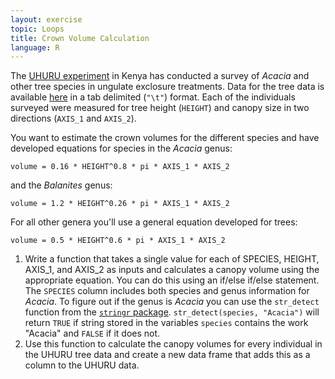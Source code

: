 ```yaml
---
layout: exercise
topic: Loops
title: Crown Volume Calculation
language: R
---
```


The
[UHURU experiment](http://www.esapubs.org/archive/ecol/E095/064/metadata.php) in
Kenya has conducted a survey of *Acacia* and other tree species in ungulate
exclosure treatments. Data for the tree data is
available [here](http://www.esapubs.org/archive/ecol/E095/064/TREE_SURVEYS.txt)
in a tab delimited (`"\t"`) format. Each of the individuals surveyed were
measured for tree height (`HEIGHT`) and canopy size in two directions (`AXIS_1`
and `AXIS_2`).

You want to estimate the crown volumes for the different species and have
developed equations for species in the *Acacia* genus:

```
volume = 0.16 * HEIGHT^0.8 * pi * AXIS_1 * AXIS_2
```

and the *Balanites* genus:

```
volume = 1.2 * HEIGHT^0.26 * pi * AXIS_1 * AXIS_2
```

For all other genera you'll use a general equation developed for trees:

```
volume = 0.5 * HEIGHT^0.6 * pi * AXIS_1 * AXIS_2
```

1. Write a function that takes a single value for each of SPECIES, HEIGHT,
   AXIS_1, and AXIS_2 as inputs and calculates a canopy volume using the
   appropriate equation. You can do this using an if/else if/else statement. The
   `SPECIES` column includes both species and genus information for *Acacia*. To
   figure out if the genus is *Acacia* you can use the `str_detect` function
   from
   the
   [`stringr` package](https://cran.r-project.org/web/packages/stringr/vignettes/stringr.html). `str_detect(species,
   "Acacia")` will return `TRUE` if string stored in the variables `species`
   contains the work "Acacia" and `FALSE` if it does not.
2. Use this function to calculate the canopy volumes for every individual in the
   UHURU tree data and create a new data frame that adds this as a column to the
   UHURU data.
